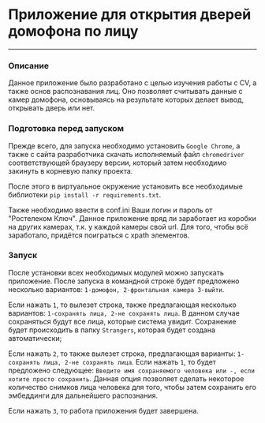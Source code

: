 # Приложение для открытия дверей домофона по лицу

---

### Описание

Данное приложение было разработано с целью изучения работы с CV, а также основ распознавания лиц. Оно позволяет считывать данные с камер домофона, основываясь на результате которых делает вывод, открывать дверь или нет.

### Подготовка перед запуском

Прежде всего, для запуска необходимо установить `Google Chrome`, а также с сайта разработчика скачать исполняемый файл `chromedriver` соответствующей браузеру версии, который затем необходимо закинуть в корневую папку проекта.

После этого в виртуальное окружение установить все необходимые библиотеки `pip install -r requirements.txt`.

Также необходимо ввести в conf.ini Ваши логин и пароль от "Ростелеком Ключ". Данное приложение вряд ли заработает из коробки на других камерах, т.к. у каждой камеры свой url. Для того, чтобы всё заработало, придётся поиграться с xpath элементов.

### Запуск

После установки всех необходимых модулей можно запускать приложение. После запуска в командной строке будет предложено несколько вариантов: `1-домофон, 2-фронтальная камера 3-выйти`.

Если нажать `1`, то вылезет строка, также предлагающая несколько вариантов: `1-сохранять лица, 2-не сохранять лица`. В данном случае сохраняться будут все лица, которые система увидит. Сохранение будет происходить в папку `Strangers`, которая будет создана автоматически;

Если нажать `2`, то также вылезет строка, предлагающая варианты: `1-сохранять лица, 2-не сохранять лица`. Если нажать `1`, то будет предложено следующее: `Введите имя сохраняемого человека или -, если хотите просто сохранить`. Данная опция позволяет сделать некоторое количество снимков лица человека для того, чтобы затем сохранить его эмбеддинги для дальнейшего распознания.    

Если нажать `3`, то работа приложения будет завершена.

